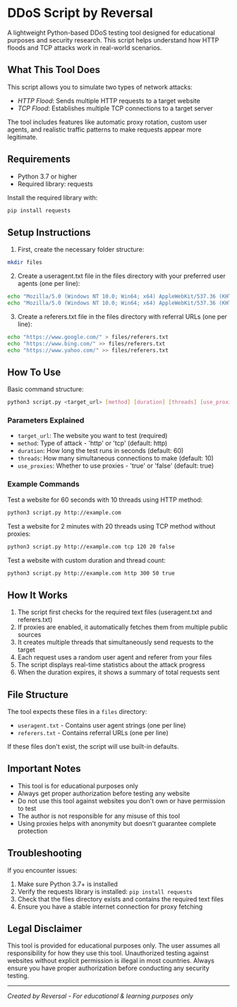# DDoS Script by Reversal

A lightweight Python-based DDoS testing tool designed for educational purposes and security research. This script helps understand how HTTP floods and TCP attacks work in real-world scenarios.

## What This Tool Does

This script allows you to simulate two types of network attacks:

- *HTTP Flood*: Sends multiple HTTP requests to a target website
- *TCP Flood*: Establishes multiple TCP connections to a target server

The tool includes features like automatic proxy rotation, custom user agents, and realistic traffic patterns to make requests appear more legitimate.

## Requirements

- Python 3.7 or higher
- Required library: requests

Install the required library with:
```bash
pip install requests
```

## Setup Instructions

1. First, create the necessary folder structure:
```bash
mkdir files
```

2. Create a useragent.txt file in the files directory with your preferred user agents (one per line):
```bash
echo "Mozilla/5.0 (Windows NT 10.0; Win64; x64) AppleWebKit/537.36 (KHTML, like Gecko) Chrome/131.0.0.0 Safari/537.36" > files/useragent.txt
echo "Mozilla/5.0 (Windows NT 10.0; Win64; x64) AppleWebKit/537.36 (KHTML, like Gecko) Chrome/130.0.6723.70 Safari/537.36" >> files/useragent.txt
```

3. Create a referers.txt file in the files directory with referral URLs (one per line):
```bash
echo "https://www.google.com/" > files/referers.txt
echo "https://www.bing.com/" >> files/referers.txt
echo "https://www.yahoo.com/" >> files/referers.txt
```

## How To Use

Basic command structure:
```bash
python3 script.py <target_url> [method] [duration] [threads] [use_proxies]
```

### Parameters Explained

- `target_url`: The website you want to test (required)
- `method`: Type of attack - 'http' or 'tcp' (default: http)
- `duration`: How long the test runs in seconds (default: 60)
- `threads`: How many simultaneous connections to make (default: 10)
- `use_proxies`: Whether to use proxies - 'true' or 'false' (default: true)

### Example Commands

Test a website for 60 seconds with 10 threads using HTTP method:
```bash
python3 script.py http://example.com
```

Test a website for 2 minutes with 20 threads using TCP method without proxies:
```bash
python3 script.py http://example.com tcp 120 20 false
```

Test a website with custom duration and thread count:
```bash
python3 script.py http://example.com http 300 50 true
```

## How It Works

1. The script first checks for the required text files (useragent.txt and referers.txt)
2. If proxies are enabled, it automatically fetches them from multiple public sources
3. It creates multiple threads that simultaneously send requests to the target
4. Each request uses a random user agent and referer from your files
5. The script displays real-time statistics about the attack progress
6. When the duration expires, it shows a summary of total requests sent

## File Structure

The tool expects these files in a `files` directory:

- `useragent.txt` - Contains user agent strings (one per line)
- `referers.txt` - Contains referral URLs (one per line)

If these files don't exist, the script will use built-in defaults.

## Important Notes

- This tool is for educational purposes only
- Always get proper authorization before testing any website
- Do not use this tool against websites you don't own or have permission to test
- The author is not responsible for any misuse of this tool
- Using proxies helps with anonymity but doesn't guarantee complete protection

## Troubleshooting

If you encounter issues:

1. Make sure Python 3.7+ is installed
2. Verify the requests library is installed: `pip install requests`
3. Check that the files directory exists and contains the required text files
4. Ensure you have a stable internet connection for proxy fetching

## Legal Disclaimer

This tool is provided for educational purposes only. The user assumes all responsibility for how they use this tool. Unauthorized testing against websites without explicit permission is illegal in most countries. Always ensure you have proper authorization before conducting any security testing.

---

*Created by Reversal - For educational & learning purposes only*
